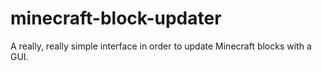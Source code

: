 # minecraft-block-updater
A really, really simple interface in order to update Minecraft blocks with a GUI.
